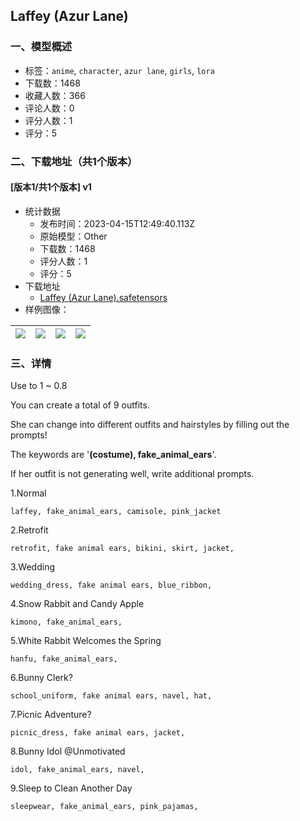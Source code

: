 ## Laffey (Azur Lane)
### 一、模型概述

- 标签：`anime`, `character`, `azur lane`, `girls`, `lora`
- 下载数：1468
- 收藏人数：366
- 评论人数：0
- 评分人数：1
- 评分：5

### 二、下载地址（共1个版本）

#### [版本1/共1个版本] v1

- 统计数据
  - 发布时间：2023-04-15T12:49:40.113Z
  - 原始模型：Other
  - 下载数：1468
  - 评分人数：1
  - 评分：5
- 下载地址
  - [Laffey (Azur Lane).safetensors](https://civitai.com/api/download/models/46373)
- 样例图像：

| <img src="https://image.civitai.com/xG1nkqKTMzGDvpLrqFT7WA/cc759d44-2459-4b57-e07c-af552c717800/width=450/502373.jpeg" /> | <img src="https://image.civitai.com/xG1nkqKTMzGDvpLrqFT7WA/7d054158-2587-4ec9-7501-cce02cd6a600/width=450/501962.jpeg" /> | <img src="https://image.civitai.com/xG1nkqKTMzGDvpLrqFT7WA/11740231-5751-42b0-2260-e83919f9a800/width=450/501961.jpeg" /> | <img src="https://image.civitai.com/xG1nkqKTMzGDvpLrqFT7WA/cacedbd6-013f-4f90-19bd-b0c711672c00/width=450/501958.jpeg" /> |
| ---- | ---- | ---- | ---- |


### 三、详情
<p>Use to 1 ~ 0.8</p><p>You can create a total of 9 outfits.</p><p>She can change into different outfits and hairstyles by filling out the prompts!</p><p></p><p>The keywords are '<strong>(costume), fake_animal_ears</strong>'.</p><p>If her outfit is not generating well, write additional prompts.</p><p></p><p>1.Normal</p><pre><code>laffey, fake_animal_ears, camisole, pink_jacket</code></pre><p></p><p></p><p>2.Retrofit</p><pre><code>retrofit, fake animal ears, bikini, skirt, jacket,</code></pre><p></p><p>3.Wedding</p><pre><code>wedding_dress, fake animal ears, blue_ribbon,</code></pre><p></p><p></p><p>4.Snow Rabbit and Candy Apple</p><pre><code>kimono, fake_animal_ears,</code></pre><p></p><p></p><p>5.White Rabbit Welcomes the Spring</p><pre><code>hanfu, fake_animal_ears,</code></pre><p></p><p></p><p>6.Bunny Clerk?</p><pre><code>school_uniform, fake animal ears, navel, hat,</code></pre><p></p><p></p><p>7.Picnic Adventure?</p><pre><code>picnic_dress, fake animal ears, jacket,</code></pre><p></p><p></p><p>8.Bunny Idol @Unmotivated</p><pre><code>idol, fake_animal_ears, navel,</code></pre><p></p><p></p><p>9.Sleep to Clean Another Day</p><pre><code>sleepwear, fake_animal_ears, pink_pajamas,</code></pre><p></p>